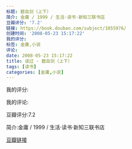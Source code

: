 ```yaml
---
标题: 碧血剑（上下）
简介: 金庸 / 1999 / 生活·读书·新知三联书店
豆瓣评分: '7.2'
链接: https://book.douban.com/subject/1055976/
创建时间: '2008-05-23 15:17:22'
我的评分:
标签: 金庸,小说
评论:
date: 2008-05-23 15:17:22
title: 读过 - 碧血剑（上下）
tags: [读书]
categories: [金庸,小说]
---
```


我的评分:

我的评论:

豆瓣评分:7.2

简介:金庸 / 1999 / 生活·读书·新知三联书店

[豆瓣链接](https://book.douban.com/subject/1055976/)

